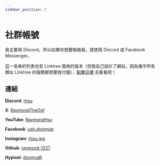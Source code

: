 ```yaml
---
sidebar_position: 3
---
```


# 社群帳號

我主要用 Discord，所以如果你想要聯絡我，請使用 Discord 或 Facebook Messenger。

這一長串的列表也有 Linktree 風格的版本（但我自己設計了網站，因為幾乎所有類似 Linktree 的服務都想要我付錢），[點擊這裡](https://raymond-1227.github.io/social) 去看看吧！

## 連結

**Discord**: [rhsu](https://discord.gg/sZmg77n5EC)

**X**: [RaymondTheOof](https://x.com/RaymondTheOof)

**YouTube**: [RaymondHsu](https://www.youtube.com/@RaymondHsu)

**Facebook**: [ush.dnomyar](https://www.facebook.com/ush.dnomyar)

**Instagram**: [rhsu.jpg](https://www.instagram.com/rhsu.jpg)

**Github**: [raymond-1227](https://github.com/raymond-1227)

**Hypixel**: [dnomyaR](https://hypixel.net/members/dnomyar.1811695)